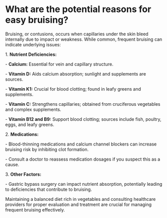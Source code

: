 # What are the potential reasons for easy bruising?

Bruising, or contusions, occurs when capillaries under the skin bleed internally due to impact or weakness. While common, frequent bruising can indicate underlying issues:

1\. **Nutrient Deficiencies:**

\- **Calcium:** Essential for vein and capillary structure.

\- **Vitamin D:** Aids calcium absorption; sunlight and supplements are sources.

\- **Vitamin K1:** Crucial for blood clotting; found in leafy greens and supplements.

\- **Vitamin C:** Strengthens capillaries; obtained from cruciferous vegetables and complex supplements.

\- **Vitamin B12 and B9:** Support blood clotting; sources include fish, poultry, eggs, and leafy greens.

2\. **Medications:**

\- Blood-thinning medications and calcium channel blockers can increase bruising risk by inhibiting clot formation.

\- Consult a doctor to reassess medication dosages if you suspect this as a cause.

3\. **Other Factors:**

\- Gastric bypass surgery can impact nutrient absorption, potentially leading to deficiencies that contribute to bruising.

Maintaining a balanced diet rich in vegetables and consulting healthcare providers for proper evaluation and treatment are crucial for managing frequent bruising effectively.